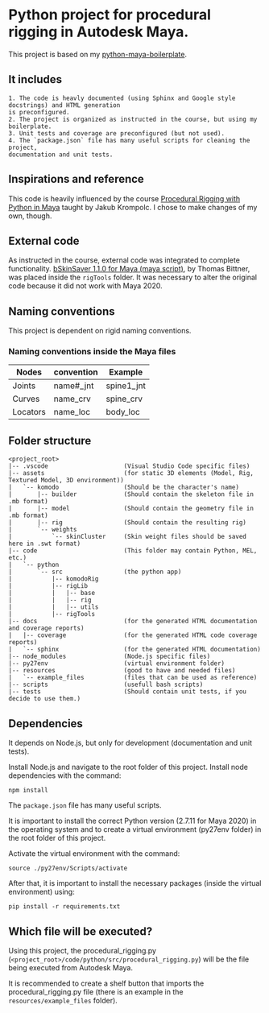 # Python project for procedural rigging in Autodesk Maya.

This project is based on my [python-maya-boilerplate](https://github.com/leonardpin-br/python-maya-boilerplate).

## It includes
    1. The code is heavly documented (using Sphinx and Google style docstrings) and HTML generation
    is preconfigured.
    2. The project is organized as instructed in the course, but using my boilerplate.
    3. Unit tests and coverage are preconfigured (but not used).
    4. The `package.json` file has many useful scripts for cleaning the project,
    documentation and unit tests.

## Inspirations and reference
This code is heavily influenced by the course
[Procedural Rigging with Python in Maya](https://www.pluralsight.com/courses/procedural-rigging-python-maya-2283)
taught by Jakub Krompolc. I chose to make changes of my own, though.

## External code
As instructed in the course, external code was integrated to complete functionality.
[bSkinSaver 1.1.0 for Maya (maya script)](https://www.highend3d.com/maya/script/bskinsaver-for-maya),
by Thomas Bittner, was placed inside the `rigTools` folder. It was necessary to
alter the original code because it did not work with Maya 2020.

## Naming conventions
This project is dependent on rigid naming conventions.

### Naming conventions inside the Maya files
| Nodes    | convention  | Example    |
|----------|-------------|------------|
| Joints   | name#_jnt   | spine1_jnt |
| Curves   | name_crv    | spine_crv  |
| Locators | name_loc    | body_loc   |

## Folder structure
```
<project_root>
|-- .vscode                     (Visual Studio Code specific files)
|-- assets                      (for static 3D elements (Model, Rig, Textured Model, 3D environment))
|   `-- komodo                  (Should be the character's name)
|       |-- builder             (Should contain the skeleton file in .mb format)
|       |-- model               (Should contain the geometry file in .mb format)
|       |-- rig                 (Should contain the resulting rig)
|       `-- weights
|           `-- skinCluster     (Skin weight files should be saved here in .swt format)
|-- code                        (This folder may contain Python, MEL, etc.)
|   `-- python
|       `-- src                 (the python app)
|           |-- komodoRig
|           |-- rigLib
|           |   |-- base
|           |   |-- rig
|           |   |-- utils
|           |-- rigTools
|-- docs                        (for the generated HTML documentation and coverage reports)
|   |-- coverage                (for the generated HTML code coverage reports)
|   `-- sphinx                  (for the generated HTML documentation)
|-- node_modules                (Node.js specific files)
|-- py27env                     (virtual environment folder)
|-- resources                   (good to have and needed files)
|   `-- example_files           (files that can be used as reference)
|-- scripts                     (usefull bash scripts)
|-- tests                       (Should contain unit tests, if you decide to use them.)

```

## Dependencies
It depends on Node.js, but only for development (documentation and unit tests).

Install Node.js and navigate to the root folder of this project. Install node
dependencies with the command:
```
npm install
```

The `package.json` file has many useful scripts.

It is important to install the correct Python version (2.7.11 for Maya 2020)
in the operating system and to create a virtual environment (py27env folder)
in the root folder of this project.

Activate the virtual environment with the command:
```
source ./py27env/Scripts/activate
```

After that, it is important to install the necessary packages (inside the virtual
environment) using:
```
pip install -r requirements.txt
```

## Which file will be executed?
Using this project, the procedural_rigging.py (``<project_root>/code/python/src/procedural_rigging.py``) will be
the file being executed from Autodesk Maya.

It is recommended to create a shelf button that imports the procedural_rigging.py file (there is
an example in the ``resources/example_files`` folder).
